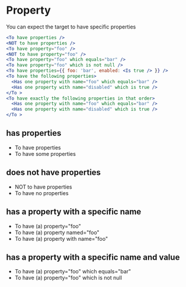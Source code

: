 Property
====
You can expect the target to have specific properties 

```jsx
<To have properties />
<NOT to have properties />
<To have property="foo" />
<NOT to have property="foo" />
<To have property="foo" which equals="bar" />
<To have property="foo" which is not null />
<To have properties={{ foo: 'bar', enabled: <Is true /> }} />
<To have the following properties>
  <Has one property with name="foo" which equals="bar" />
  <Has one property with name="disabled" which is true />
</To >
<To have exactly the following properties in that order>
  <Has one property with name="foo" which equals="bar" />
  <Has one property with name="disabled" which is true />
</To >
```

## has properties

- To have properties
- To have some properties

## does not have properties

- NOT to have properties
- To have no properties

## has a property with a specific name

- To have (a) property="foo"
- To have (a) property named="foo"
- To have (a) property with name="foo"

## has a property with a specific name and value

- To have (a) property="foo" which equals="bar"
- To have (a) property="foo" which is not null